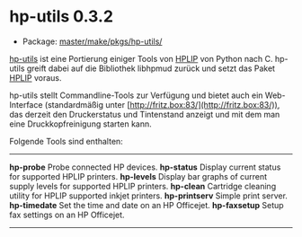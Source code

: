 # hp-utils 0.3.2
 - Package: [master/make/pkgs/hp-utils/](https://github.com/Freetz-NG/freetz-ng/tree/master/make/pkgs/hp-utils/)

[hp-utils](http://www.michaeldenk.de/projects/hp-utils/)
ist eine Portierung einiger Tools von
[HPLIP](http://hplipopensource.com/) von Python
nach C. hp-utils greift dabei auf die Bibliothek libhpmud zurück und
setzt das Paket [HPLIP](hplip.md) voraus.

hp-utils stellt Commandline-Tools zur Verfügung und bietet auch ein
Web-Interface (standardmäßig unter
[http://fritz.box:83/](http://fritz.box:83/)), das
derzeit den Druckerstatus und Tintenstand anzeigt und mit dem man eine
Druckkopfreinigung starten kann.

Folgende Tools sind enthalten:

  ------------------ ---------------------------------------------------------------------------
  **hp-probe**       Probe connected HP devices.
  **hp-status**      Display current status for supported HPLIP printers.
  **hp-levels**      Display bar graphs of current supply levels for supported HPLIP printers.
  **hp-clean**       Cartridge cleaning utility for HPLIP supported inkjet printers.
  **hp-printserv**   Simple print server.
  **hp-timedate**    Set the time and date on an HP Officejet.
  **hp-faxsetup**    Setup fax settings on an HP Officejet.
  ------------------ ---------------------------------------------------------------------------
